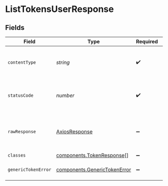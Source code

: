 # ListTokensUserResponse


## Fields

| Field                                                                    | Type                                                                     | Required                                                                 | Description                                                              |
| ------------------------------------------------------------------------ | ------------------------------------------------------------------------ | ------------------------------------------------------------------------ | ------------------------------------------------------------------------ |
| `contentType`                                                            | *string*                                                                 | :heavy_check_mark:                                                       | HTTP response content type for this operation                            |
| `statusCode`                                                             | *number*                                                                 | :heavy_check_mark:                                                       | HTTP response status code for this operation                             |
| `rawResponse`                                                            | [AxiosResponse](https://axios-http.com/docs/res_schema)                  | :heavy_minus_sign:                                                       | Raw HTTP response; suitable for custom response parsing                  |
| `classes`                                                                | [components.TokenResponse](../../models/shared/tokenresponse.md)[]       | :heavy_minus_sign:                                                       | OK                                                                       |
| `genericTokenError`                                                      | [components.GenericTokenError](../../models/shared/generictokenerror.md) | :heavy_minus_sign:                                                       | Missing or expired token.                                                |